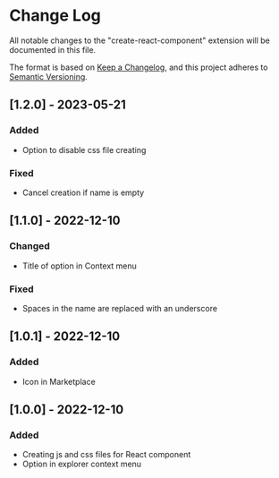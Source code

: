 # Change Log

All notable changes to the "create-react-component" extension will be documented in this file.

The format is based on [Keep a Changelog](https://keepachangelog.com/en/1.0.0/),
and this project adheres to [Semantic Versioning](https://semver.org/spec/v2.0.0.html).


## [1.2.0] - 2023-05-21

### Added

- Option to disable css file creating

### Fixed

- Cancel creation if name is empty

## [1.1.0] - 2022-12-10

### Changed

- Title of option in Context menu

### Fixed

- Spaces in the name are replaced with an underscore

## [1.0.1] - 2022-12-10

### Added

- Icon in Marketplace

## [1.0.0] - 2022-12-10

### Added

- Creating js and css files for React component
- Option in explorer context menu
